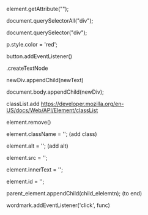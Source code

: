 element.getAttribute("");

document.querySelectorAll("div");

document.querySelector("div");

p.style.color = 'red';

button.addEventListener()

.createTextNode

newDiv.appendChild(newText)

document.body.appendChild(newDiv);

classList.add
<https://developer.mozilla.org/en-US/docs/Web/API/Element/classList>

element.remove()

element.className = ''; (add class)

element.alt = ''; (add alt)

element.src = '';

element.innerText = '';

element.id = '';

parent_element.appendChild(child_elelemtn); (to end)

wordmark.addEventListener('click', func)